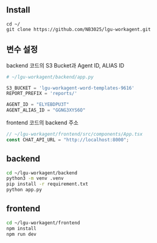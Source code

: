 ## Install

```
cd ~/
git clone https://github.com/NB3025/lgu-workagent.git
```

## 변수 설정

backend 코드의 S3 Bucket과 Agent ID, ALIAS ID

```python
# ~/lgu-workagent/backend/app.py

S3_BUCKET = 'lgu-workagent-word-templates-9616'
REPORT_PREFIX = 'reports/'

AGENT_ID = "ELYEBDPU3T"
AGENT_ALIAS_ID = "GGNG3XYS6O"
```

frontend 코드의 backend 주소
```js
// ~/lgu-workagent/frontend/src/components/App.tsx
const CHAT_API_URL = "http://localhost:8000";
```



## backend
```bash
cd ~/lgu-workagent/backend
python3 -m venv .venv
pip install -r requirement.txt
python app.py
```
## frontend
```bash
cd ~/lgu-workagent/frontend
npm install
npm run dev
```

